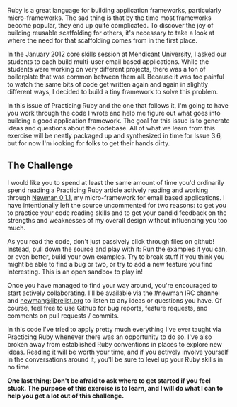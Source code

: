 Ruby is a great language for building application frameworks, particularly
micro-frameworks. The sad thing is that by the time most frameworks become
popular, they end up quite complicated. To discover the joy of building reusable
scaffolding for others, it's necessary to take a look at where the need for that
scaffolding comes from in the first place.

In the January 2012 core skills session at Mendicant University, I asked our
students to each build multi-user email based applications. While the students
were working on very different projects, there was a ton of boilerplate that was
common between them all. Because it was too painful to watch the same bits of
code get written again and again in slightly different ways, I decided to build
a tiny framework to solve this problem.

In this issue of Practicing Ruby and the one that follows it, I'm going to have
you work through the code I wrote and help me figure out what goes into building
a good application framework. The goal for this issue is to generate ideas and
questions about the codebase. All of what we learn from this exercise will be
neatly packaged up and synthesized in time for Issue 3.6, but for now I'm
looking for folks to get their hands dirty.

## The Challenge

I would like you to spend at least the same amount of time you'd ordinarily
spend reading a Practicing Ruby article actively reading and working through
[Newman 0.1.1](https://github.com/mendicant-original/newman/tree/v0.1.1), my
micro-framework for email based applications. I have intentionally left the
source uncommented for two reasons: to get you to practice your code reading
skills and to get your candid feedback on the strengths and weaknesses of my
overall design without influencing you too much.

As you read the code, don't just passively click through files on github!
Instead, pull down the source and play with it: Run the examples if you can, or
even better, build your own examples. Try to break stuff if you think you might
be able to find a bug or two, or try to add a new feature you find interesting.
This is an open sandbox to play in!

Once you have managed to find your way around, you're encouraged to start
actively collaborating. I'll be available via the #newman IRC channel and
[newman@librelist.org](newman@librelist.org) to listen to any ideas or questions
you have. Of course, feel free to use Github for bug reports, feature requests,
and comments on pull requests / commits.

In this code I've tried to apply pretty much everything I've ever taught via
Practicing Ruby whenever there was an opportunity to do so. I've also broken
away from established Ruby conventions in places to explore new ideas. Reading
it will be worth your time, and if you actively involve yourself in the
conversations around it, you'll be sure to level up your Ruby skills in no time. 

**One last thing: Don't be afraid to ask where to get started if you feel stuck.
The purpose of this exercise is to learn, and I will do what I can to help you
get a lot out of this challenge.**
